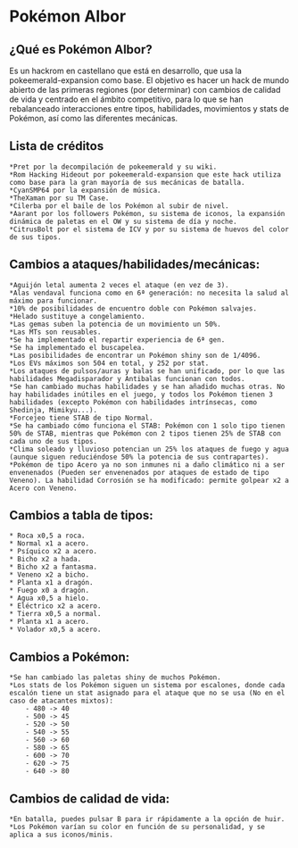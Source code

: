 # Pokémon Albor

## ¿Qué es Pokémon Albor?

Es un hackrom en castellano que está en desarrollo, que usa la pokeemerald-expansion como base. El objetivo es hacer un hack de mundo abierto de las primeras regiones (por determinar) con cambios de calidad de vida y centrado en el ámbito competitivo, para lo que se han rebalanceado interacciones entre tipos, habilidades, movimientos y stats de Pokémon, así como las diferentes mecánicas.

## Lista de créditos
    *Pret por la decompilación de pokeemerald y su wiki.
    *Rom Hacking Hideout por pokeemerald-expansion que este hack utiliza como base para la gran mayoría de sus mecánicas de batalla.
    *CyanSMP64 por la expansión de música.
    *TheXaman por su TM Case.
    *Cilerba por el baile de los Pokémon al subir de nivel.
    *Aarant por los followers Pokémon, su sistema de iconos, la expansión dinámica de paletas en el OW y su sistema de día y noche.
    *CitrusBolt por el sistema de ICV y por su sistema de huevos del color de sus tipos.

## Cambios a ataques/habilidades/mecánicas:
    *Aguijón letal aumenta 2 veces el ataque (en vez de 3).
    *Alas vendaval funciona como en 6ª generación: no necesita la salud al máximo para funcionar.
    *10% de posibilidades de encuentro doble con Pokémon salvajes.
    *Helado sustituye a congelamiento.
    *Las gemas suben la potencia de un movimiento un 50%.
    *Las MTs son reusables.
    *Se ha implementado el repartir experiencia de 6ª gen.
    *Se ha implementado el buscapelea.
    *Las posibilidades de encontrar un Pokémon shiny son de 1/4096.
    *Los EVs máximos son 504 en total, y 252 por stat.
    *Los ataques de pulsos/auras y balas se han unificado, por lo que las habilidades Megadisparador y Antibalas funcionan con todos.
    *Se han cambiado muchas habilidades y se han añadido muchas otras. No hay habilidades inútiles en el juego, y todos los Pokémon tienen 3 habilidades (excepto Pokémon con habilidades intrínsecas, como Shedinja, Mimikyu...).
    *Forcejeo tiene STAB de tipo Normal.
    *Se ha cambiado cómo funciona el STAB: Pokémon con 1 solo tipo tienen 50% de STAB, mientras que Pokémon con 2 tipos tienen 25% de STAB con cada uno de sus tipos.
    *Clima soleado y lluvioso potencian un 25% los ataques de fuego y agua (aunque siguen reduciéndose 50% la potencia de sus contrapartes).
    *Pokémon de tipo Acero ya no son inmunes ni a daño climático ni a ser envenenados (Pueden ser envenenados por ataques de estado de tipo Veneno). La habilidad Corrosión se ha modificado: permite golpear x2 a Acero con Veneno.

## Cambios a tabla de tipos:
    * Roca x0,5 a roca.
    * Normal x1 a acero.
    * Psíquico x2 a acero.
    * Bicho x2 a hada.
    * Bicho x2 a fantasma.
    * Veneno x2 a bicho.
    * Planta x1 a dragón.
    * Fuego x0 a dragón.
    * Agua x0,5 a hielo.
    * Eléctrico x2 a acero.
    * Tierra x0,5 a normal.
    * Planta x1 a acero.
    * Volador x0,5 a acero.

## Cambios a Pokémon:
    *Se han cambiado las paletas shiny de muchos Pokémon.
    *Los stats de los Pokémon siguen un sistema por escalones, donde cada escalón tiene un stat asignado para el ataque que no se usa (No en el caso de atacantes mixtos):
        - 480 -> 40
        - 500 -> 45
        - 520 -> 50
        - 540 -> 55
        - 560 -> 60
        - 580 -> 65
        - 600 -> 70
        - 620 -> 75
        - 640 -> 80

## Cambios de calidad de vida:
    *En batalla, puedes pulsar B para ir rápidamente a la opción de huir.
    *Los Pokémon varían su color en función de su personalidad, y se aplica a sus iconos/minis.
